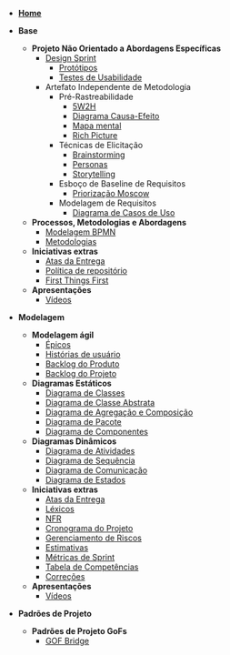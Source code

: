 - [**Home**](README.md)

- **Base**
  - **Projeto Não Orientado a Abordagens Específicas**
    - [Design Sprint](pages/fase_01/design_sprint.md)
      - [Protótipos](pages/fase_01/prototipoBaixaAltaFidelidade.md)
      - [Testes de Usabilidade](pages/fase_01/testes_usabilidade.md)
    - Artefato Independente de Metodologia
      - Pré-Rastreabilidade
        - [5W2H](pages/fase_01/5w2h.md)
        - [Diagrama Causa-Efeito](pages/fase_01/diagrama_causa_efeito.md)
        - [Mapa mental](pages/fase_01/mapa_mental.md)
        - [Rich Picture](pages/fase_01/richPicture.md)
      - Técnicas de Elicitação
        - [Brainstorming](pages/fase_01/brainstorming.md)
        - [Personas](pages/fase_01/personas.md)
        - [Storytelling](pages/fase_01/storytelling.md)
      - Esboço de Baseline de Requisitos
        - [Priorização Moscow](pages/fase_01/priorizacao_moscow.md)
      - Modelagem de Requisitos
        - [Diagrama de Casos de Uso](pages/fase_01/casos_de_uso.md)
  - **Processos, Metodologias e Abordagens**
    - [Modelagem BPMN](pages/fase_01/modelagem_bpmn.md)
    - [Metodologias](pages/fase_01/metodologias.md)
  - **Iniciativas extras**
    - [Atas da Entrega](_indiceReuniao.md)
    - [Política de repositório](pages/fase_01/iniciativasExtras/politica_repositorio.md)
    - [First Things First](pages/fase_01/iniciativasExtras/first_things_first.md)
  - **Apresentações**
    - [Vídeos](pages/fase_01/apresentacoes_base.md)

- **Modelagem**
  - **Modelagem ágil**
    - [Épicos](pages/fase_02/modelagem_agil/epicos.md)
    - [Histórias de usuário](pages/fase_02/modelagem_agil/historias_usuario.md)
    - [Backlog do Produto](pages/fase_02/modelagem_agil/backlog_produto.md)
    - [Backlog do Projeto](pages/fase_02/backlog_projeto.md)
  - **Diagramas Estáticos**
    - [Diagrama de Classes](pages/fase_02/diagrama_de_classes.md)
    - [Diagrama de Classe Abstrata](pages/fase_02/diagrama_de_classe_abstrata.md)
    - [Diagrama de Agregação e Composição](pages/fase_02/diagrama_de_agregacao_composicao.md)
    - [Diagrama de Pacote](pages/fase_02/diagrama_de_pacote.md)
    - [Diagrama de Componentes](pages/fase_02/diagrama_de_componentes.md)
  - **Diagramas Dinâmicos**
    - [Diagrama de Atividades](pages/fase_02/diagrama_de_atividade.md)
    - [Diagrama de Sequência](pages/fase_02/diagrama_de_sequencia.md)
    - [Diagrama de Comunicação](pages/fase_02/diagrama_comunicacao.md)
    - [Diagrama de Estados](pages/fase_02/diagrama_de_estados.md)
  - **Iniciativas extras**
    - [Atas da Entrega](_indiceReuniao2.md)
    - [Léxicos](pages/fase_02/iniciativasExtras/lexicos.md)
    - [NFR](pages/fase_01/nfr.md)
    - [Cronograma do Projeto](pages/fase_02/cronograma_do_projeto.md)
    - [Gerenciamento de Riscos](pages/fase_02/gerenciamento_de_riscos.md)
    - [Estimativas](pages/fase_02/iniciativasExtras/estimativas.md)
    - [Métricas de Sprint](pages/fase_02/iniciativasExtras/metricas_de_sprint.md)
    - [Tabela de Competências](pages/fase_02/iniciativasExtras/tabela_competencias.md)
    - [Correções](pages/fase_02/iniciativasExtras/correcoes.md)
  - **Apresentações**
    - [Vídeos](pages/fase_02/apresentacoes_modelagem.md)

- **Padrões de Projeto**
  - **Padrões de Projeto GoFs**
    - [GOF Bridge](pages/fase_03/GOF_estrutural_bridge.md)

